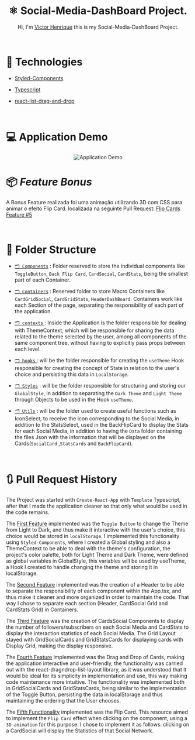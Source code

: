 <div align="center">

#  ⚛️ Social-Media-DashBoard Project.



 Hi, I'm [Victor Henrique](https://github.com/victorhenriqu3/) this is my Social-Media-DashBoard Project.

 </div>

 <br>



# 🚀 Technologies

- [Styled-Components](https://styled-components.com/)

- [Typescript](https://www.typescriptlang.org/)

- [react-list-drag-and-drop](https://www.npmjs.com/package/react-list-drag-and-drop)

<br>

# 💻 Application Demo

<div align="center">

![Application Demo](https://media0.giphy.com/media/qxSFTpwceyPdDpRd7X/giphy.gif?cid=790b761131681a5416082a56e2e59f11a8cef10835ca2793&rid=giphy.gif&ct=g)

</div>


# 📦 *Feature Bonus*

A Bonus Feature realizada foi uma animação utilizando 3D com CSS para animar o efeito Flip Card.
localizada na seguinte Pull Request: [ Flip Cards Feature #5 ](https://github.com/victorhenriqu3/social-media-dashboard/pull/5)

<br>


#  📁 Folder Structure

- [`🗂️ Components`](https://github.com/victorhenriqu3/social-media-dashboard/tree/master/src/Components) : Folder reserved to store the individual components like `ToggleButton`, `Back Flip Card`, `CardSocial`, `CardStats`, being the smallest part of each Container.


- [`🗂️ Containers`](https://github.com/victorhenriqu3/social-media-dashboard/tree/master/src/Containers) : Reserved folder to store Macro Containers like `CardGridSocial`, `CardGridStats`, `HeaderDashBoard`. Containers work like each Section of the page, separating the responsibility of each part of the application.

- [ `🗂️ contexts` ](https://github.com/victorhenriqu3/social-media-dashboard/tree/master/src/contexts/ThemeContext) :  Inside the Application is the folder responsible for dealing with ThemeContext, which will be responsible for sharing the data related to the theme selected by the user, among all components of the same component tree, without having to explicitly pass props between each level.

- [ `🗂️ hooks` ](https://github.com/victorhenriqu3/social-media-dashboard/tree/master/src/hooks) : will be the folder responsible for creating the `useTheme` Hook responsible for creating the concept of State in relation to the user's choice and persisting this data in `LocalStorage`. 

- [`🗂️ Styles`](https://github.com/victorhenriqu3/social-media-dashboard/tree/master/src/Styles) : will be the folder responsible for structuring and storing our `GlobalStyle`, in addition to separating the `Dark Theme` and `Light Theme` through Objects to be used in the Hook `useTheme`.

- [`🗂️ Utils`](https://github.com/victorhenriqu3/social-media-dashboard/tree/master/src/Utils) : will be the folder used to create useful functions such as IconSelect, to receive the icon corresponding to the Social Media, in addition to the StatsSelect, used in the BackFlipCard to display the Stats for each Social Media, in addition to having the `Data` folder containing the files Json with the information that will be displayed on the Cards(`SocialCard` ,`StatsCards` and `BackFlipCard`).

<br>

# 🔃 Pull Request History

The Project was started with `Create-React-App` with `Template` Typescript, after that I made the application cleaner so that only what would be used in the code remains.

The [First Feature](https://github.com/victorhenriqu3/social-media-dashboard/pull/1) implemented was the `Toggle Button` to change the Theme from Light to Dark, and thus make it interactive with the user's choice, this choice would be stored in `localStorage`. I implemented this functionality using `Styled-Components`, where I created a Global styling and also a ThemeContext to be able to deal with the theme's configuration, the project's color palette, both for Light Theme and Dark Theme, were defined as global variables in GlobalStyle, this variables will be used by useTheme, a Hook I created to handle changing the theme and storing it in localStorage.

The [Second Feature](https://github.com/victorhenriqu3/social-media-dashboard/pull/2) implemented was the creation of a Header to be able to separate the responsibility of each component within the App.tsx, and thus make it cleaner and more organized in order to maintain the code. That way I chose to separate each section (Header, CardSocial Grid and CardStats Grid) in Containers.

The [Third Feature](https://github.com/victorhenriqu3/social-media-dashboard/pull/3) was the creation of CardsSocial Components to display the number of followers/subscribers on each Social Media and CardStats to display the interaction statistics of each Social Media. The Grid Layout stayed with GridSocialCards and GridStatsCards for displaying cards with Display Grid, making the display responsive.

The [Fourth Feature](https://github.com/victorhenriqu3/social-media-dashboard/pull/4) implemented was the Drag and Drop of Cards, making the application interactive and user-friendly, the functionality was carried out with the react-dragndrop-list-layout library, as it was understood that it would be ideal for its simplicity in implementation and use, this way making code maintenance more intuitive. The functionality was implemented both in GridSocialCards and GridStatsCards, being similar to the implementation of the Toggle Button, persisting the data in localStorage and thus maintaining the ordering that the User chooses.

The [Fifth Functionality](https://github.com/victorhenriqu3/social-media-dashboard/pull/5) implemented was the Flip Card. This resource aimed to implement the `Flip Card` effect when clicking on the component, using a `3D animation` for this purpose.
I chose to implement it as follows: clicking on a CardSocial will display the Statistics of that Social Network.